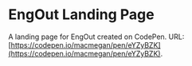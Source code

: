 # EngOut Landing Page

A landing page for EngOut created on CodePen.
URL: [https://codepen.io/macmegan/pen/eYZyBZK](https://codepen.io/macmegan/pen/eYZyBZK).


